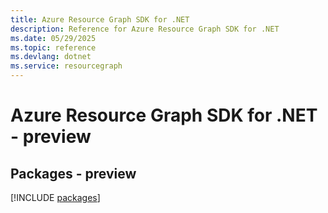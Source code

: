 ```yaml
---
title: Azure Resource Graph SDK for .NET
description: Reference for Azure Resource Graph SDK for .NET
ms.date: 05/29/2025
ms.topic: reference
ms.devlang: dotnet
ms.service: resourcegraph
---
```

# Azure Resource Graph SDK for .NET - preview
## Packages - preview
[!INCLUDE [packages](resource-graph-index.md)]